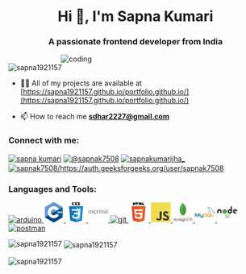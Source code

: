 <h1 align="center">Hi 👋, I'm Sapna Kumari</h1>
<h3 align="center">A passionate frontend developer from India</h3>

<img src="https://camo.githubusercontent.com/cae12fddd9d6982901d82580bdf321d81fb299141098ca1c2d4891870827bf17/68747470733a2f2f6d69726f2e6d656469756d2e636f6d2f6d61782f313336302f302a37513379765349765f7430696f4a2d5a2e676966" alt="coding" align="right" width="400">

<p align="left"> <img src="https://komarev.com/ghpvc/?username=sapna1921157&label=Profile%20views&color=0e75b6&style=flat" alt="sapna1921157" /> </p>

- 👨‍💻 All of my projects are available at [https://sapna1921157.github.io/portfolio.github.io/](https://sapna1921157.github.io/portfolio.github.io/)

- 📫 How to reach me **sdhar2227@gmail.com**

<h3 align="left">Connect with me:</h3>
<p align="left">
<a href="https://www.linkedin.com/in/sapna-kumari-471549217/" target="blank"><img align="center" src="https://raw.githubusercontent.com/rahuldkjain/github-profile-readme-generator/master/src/images/icons/Social/linked-in-alt.svg" alt="sapna kumari" height="30" width="40" /></a>
<a href="https://www.hackerrank.com/@sapnak7508" target="blank"><img align="center" src="https://raw.githubusercontent.com/rahuldkjain/github-profile-readme-generator/master/src/images/icons/Social/hackerrank.svg" alt="@sapnak7508" height="30" width="40" /></a>
<a href="https://www.leetcode.com/sapnakumarijha_" target="blank"><img align="center" src="https://raw.githubusercontent.com/rahuldkjain/github-profile-readme-generator/master/src/images/icons/Social/leet-code.svg" alt="sapnakumarijha_" height="30" width="40" /></a>
<a href="https://auth.geeksforgeeks.org/user/sapnak7508/https://auth.geeksforgeeks.org/user/sapnak7508" target="blank"><img align="center" src="https://raw.githubusercontent.com/rahuldkjain/github-profile-readme-generator/master/src/images/icons/Social/geeks-for-geeks.svg" alt="sapnak7508/https://auth.geeksforgeeks.org/user/sapnak7508" height="30" width="40" /></a>
</p>

<h3 align="left">Languages and Tools:</h3>
<p align="left"> <a href="https://www.arduino.cc/" target="_blank" rel="noreferrer"> <img src="https://cdn.worldvectorlogo.com/logos/arduino-1.svg" alt="arduino" width="40" height="40"/> </a> <a href="https://www.w3schools.com/cpp/" target="_blank" rel="noreferrer"> <img src="https://raw.githubusercontent.com/devicons/devicon/master/icons/cplusplus/cplusplus-original.svg" alt="cplusplus" width="40" height="40"/> </a> <a href="https://www.w3schools.com/css/" target="_blank" rel="noreferrer"> <img src="https://raw.githubusercontent.com/devicons/devicon/master/icons/css3/css3-original-wordmark.svg" alt="css3" width="40" height="40"/> </a> <a href="https://expressjs.com" target="_blank" rel="noreferrer"> <img src="https://raw.githubusercontent.com/devicons/devicon/master/icons/express/express-original-wordmark.svg" alt="express" width="40" height="40"/> </a> <a href="https://git-scm.com/" target="_blank" rel="noreferrer"> <img src="https://www.vectorlogo.zone/logos/git-scm/git-scm-icon.svg" alt="git" width="40" height="40"/> </a> <a href="https://www.w3.org/html/" target="_blank" rel="noreferrer"> <img src="https://raw.githubusercontent.com/devicons/devicon/master/icons/html5/html5-original-wordmark.svg" alt="html5" width="40" height="40"/> </a> <a href="https://developer.mozilla.org/en-US/docs/Web/JavaScript" target="_blank" rel="noreferrer"> <img src="https://raw.githubusercontent.com/devicons/devicon/master/icons/javascript/javascript-original.svg" alt="javascript" width="40" height="40"/> </a> <a href="https://www.mongodb.com/" target="_blank" rel="noreferrer"> <img src="https://raw.githubusercontent.com/devicons/devicon/master/icons/mongodb/mongodb-original-wordmark.svg" alt="mongodb" width="40" height="40"/> </a> <a href="https://www.mysql.com/" target="_blank" rel="noreferrer"> <img src="https://raw.githubusercontent.com/devicons/devicon/master/icons/mysql/mysql-original-wordmark.svg" alt="mysql" width="40" height="40"/> </a> <a href="https://nodejs.org" target="_blank" rel="noreferrer"> <img src="https://raw.githubusercontent.com/devicons/devicon/master/icons/nodejs/nodejs-original-wordmark.svg" alt="nodejs" width="40" height="40"/> </a> <a href="https://postman.com" target="_blank" rel="noreferrer"> <img src="https://www.vectorlogo.zone/logos/getpostman/getpostman-icon.svg" alt="postman" width="40" height="40"/> </a> <a href="https://reactjs.org/" target="_blank" rel="noreferrer"> 
<!--   <img src="https://raw.githubusercontent.com/devicons/devicon/master/icons/react/react-original-wordmark.svg" alt="react" width="40" height="40"/>  -->
</a>
</p>

<p><img align="left" src="https://github-readme-stats.vercel.app/api/top-langs?username=sapna1921157&show_icons=true&locale=en&layout=compact" alt="sapna1921157" /></p>

<p>&nbsp;<img align="center" src="https://github-readme-stats.vercel.app/api?username=sapna1921157&show_icons=true&locale=en" alt="sapna1921157" /></p>

<p><img align="center" src="https://github-readme-streak-stats.herokuapp.com/?user=sapna1921157&" alt="sapna1921157" /></p>
